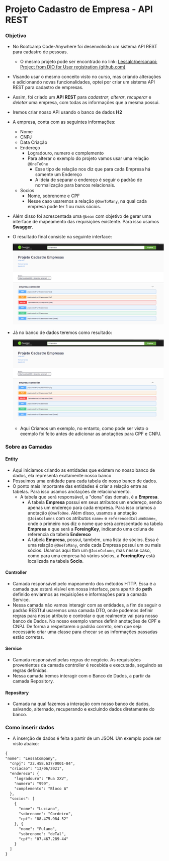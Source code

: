 # Projeto Cadastro de Empresa - API REST

### Objetivo

- No Bootcamp Code-Anywhere foi desenvolvido um sistema API REST para cadastro de pessoas. 
  - O mesmo projeto pode ser encontrado no link: [Lessalc/personapi: Project from DIO for User registration (github.com)](https://github.com/Lessalc/personapi)
- Visando usar o mesmo conceito visto no curso, mas criando alterações e adicionando novas funcionalidades, optei por criar um sistema API REST para cadastro de empresas. 

- Assim, foi criado um **API REST** para _cadastrar_, _alterar_, _recuperar_ e _deletar_ uma empresa, com todas as informações que a mesma possui.

- Iremos criar nosso API usando o banco de dados **H2** 

- A empresa, conta com as seguintes informações:
  - Nome
  - CNPJ
  - Data Criação
  - Endereço 
    - Logradouro, numero e complemento
    - Para alterar o exemplo do projeto vamos usar uma relação `@OneToOne`
      - Esse tipo de relação nos diz que para cada Empresa há somente um Endereço
      - A ideia de separar o endereço é seguir o padrão de normalização para bancos relacionais.
  - Socios
    - Nome, sobrenome e CPF
    - Nesse caso usaremos a relação `@OneToMany`, na qual cada empresa pode ter 1 ou mais sócios.
  
- Além disso foi acrescentada uma `@bean` com objetivo de gerar uma interface de mapeamento das requisições existente. Para isso usamos **Swagger**.

- O resultado final consiste na seguinte interface:

  ![swagger_bean](images/swagger_bean.png)

- Já no banco de dados teremos como resultado:

  ![bdh2](images/swagger_bean.png)

  - Aqui Criamos um exemplo, no entanto, como pode ser visto o exemplo foi feito antes de adicionar as anotações para CPF e CNPJ.

### Sobre as Camadas

#### Entity

- Aqui iniciamos criando as entidades que existem no nosso banco de dados, ela representa exatamente nosso banco
- Possuimos uma entidade para cada tabela do nosso banco de dados. 
- O ponto mais importante das entidades é criar a relação entre as tabelas. Para isso usamos anotações de relacionamento.
  - A tabela que será responsável, a "dona" das demais, é a **Empresa**.
    - A tabela **Empresa** possui em seus atributos um endereço, sendo apenas um endereço para cada empresa. Para isso criamos a anotação `@OneToOne`. Além disso, usamos a anotação `@JoinColumns` com os atributos `name=` e `referencedColumnName=`, onde o primeiro nos diz o nome que será acrescentado na tabela **Empresa** e que será a **ForeingKey**, indicando uma coluna de referencia da tabela **Endereco**
    - A tabela **Empresa**, possui, também, uma lista de sócios. Essa é uma relação `@OneToMany`, onde cada Empresa possui um ou mais sócios. Usamos aqui tbm um `@JoinColumn`, mas nesse caso, como para uma empresa há vários sócios, a **ForeingKey** está localizada na tabela **Socio**.

#### Controller

- Camada responsável pelo mapeamento dos métodos HTTP. Essa é a camada que estará visível em nossa interface, para apartir do **path** definido enviarmos as requisições e informações para a camada Service.
- Nessa camada não vamos interagir com as entidades, a fim de seguir o padrão RESTful usaremos uma camada DTO, onde podemos definir regras para nosso atributo e controlar o que realmente vai para nosso banco de Dados. No nosso exemplo vamos definir anotações de CPF e CNPJ. De forma a respeitarem o padrão correto, sem que seja necessário criar uma classe para checar se as informações passadas estão corretas. 

#### Service

- Camada responsável pelas regras de negócio. As requisições provenientes da camada controller é recebida e executada, seguindo as regras definidas.
-  Nessa camada iremos interagir com o Banco de Dados, a partir da camada Repository.

#### Repository

- Camada na qual fazemos a interação com nosso banco de dados, salvando, alternado, recuperando e excluindo dados diretamente do banco.

### Como inserir dados

- A inserção de dados é feita a partir de um JSON. Um exemplo pode ser visto abaixo:

``` {
{
"nome": "LessaCompany",
  "cnpj": "22.458.637/0001-84",
  "criacao": "13/06/2021",
  "endereco": {
    "logradouro": "Rua XXV",
    "numero": "999",
    "complemento": "Bloco A"
  },
  "socios": [
    {
      "nome": "Luciano",
      "sobrenome": "Cordeiro",
      "cpf": "88.475.984-52"
    }, {
      "nome": "Fulano",
      "sobrenome": "deTal",
      "cpf": "07.467.289-44"
    }
  ]
}
```
